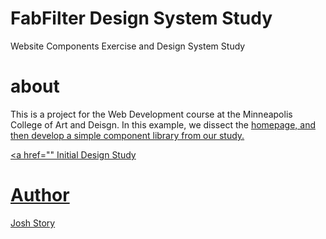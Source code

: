 # FabFilter Design System Study
Website Components Exercise and Design System Study

# about
This is a project for the Web Development course at the Minneapolis College of Art and Deisgn. In this example, we dissect the <a href="https:fabfilter.com"> homepage, and then develop a simple component library from our study.

<a href="" Initial Design Study

# Author 
Josh Story

